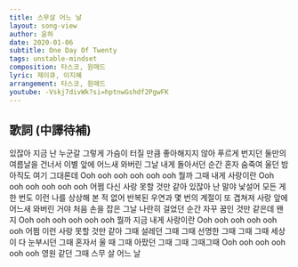 ```yaml
---
title: 스무살 어느 날
layout: song-view
author: 윤하
date: 2020-01-06
subtitle: One Day Of Twenty
tags: unstable-mindset
composition: 타스코, 원매드
lyric: 제이큐, 이지혜
arrangement: 타스코, 원매드
youtube: -Vskj7divWk?si=hptnwGshdf2PgwFK
---
```


## 歌詞 (中譯待補)

있잖아 지금 난
누군갈 그렇게
가슴이 터질 만큼
좋아해지지 않아
푸르게 번지던
둘만의 여름날을 건너서
이별 앞에
어느새
와버린 그날
내게 돌아서던 순간
혼자 숨죽여 울던 밤
아직도 여기
그대론데
Ooh ooh ooh ooh ooh ooh
뭘까 그때 내게
사랑이란
Ooh ooh ooh ooh ooh ooh
어쩜 다신 사랑
못할 것만 같아
있잖아 난 말야
낯설어 모든 게
한 번도 이런 나를
상상해 본 적 없어
반복된 우연과
몇 번의 계절이 또 겹쳐져
사랑 앞에
어느새
와버린 거야
처음 손을 잡은 그날
나란히 걸었던 순간
자꾸 꿈인 것만 같은데
왠지
Ooh ooh ooh ooh ooh ooh
뭘까 지금 내게
사랑이란
Ooh ooh ooh ooh ooh ooh
어쩜 이런 사랑
못할 것만 같아
그때 설레던 그때
그때 선명한 그때
그때 그때 세상이 다
눈부시던
그때 혼자서 울 때
그때 아팠던 그때
그때 그때그때
Ooh ooh ooh ooh ooh ooh
영원 같던 그때 스무 살 어느 날
